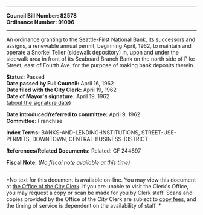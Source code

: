 * * * * *  
  
**Council Bill Number: [](#h0)[](#h2)82578**   
**Ordinance Number: 91096**  
  
* * * * *  
  
An ordinance granting to the Seattle-First National Bank, its successors and assigns, a renewable annual permit, beginning April, 1962, to maintain and operate a Snorkel Teller (sidewalk depository) in, upon and under the sidewalk area in front of its Seaboard Branch Bank on the north side of Pike Street, east of Fourth Ave. for the purpose of making bank deposits therein.  
  
**Status:** Passed   
**Date passed by Full Council:** April 16, 1962   
**Date filed with the City Clerk:** April 19, 1962   
**Date of Mayor's signature:** April 19, 1962   
[(about the signature date)](/~public/approvaldate.htm)   
  
  
**Date introduced/referred to committee:** April 9, 1962   
**Committee:** Franchise   
  
**Index Terms:** BANKS-AND-LENDING-INSTITUTIONS, STREET-USE-PERMITS, DOWNTOWN, CENTRAL-BUSINESS-DISTRICT  
  
**References/Related Documents:** Related: CF 244897  
  
**Fiscal Note:** *(No fiscal note available at this time)*  
  
* * * * *  
  
*No text for this document is available on-line. You may view this document at [the Office of the City Clerk](http://www.seattle.gov/leg/clerk/contactUs.htm). If you are unable to visit the Clerk's Office, you may request a copy or scan be made for you by Clerk staff. Scans and copies provided by the Office of the City Clerk are subject to [copy fees](http://clerk.seattle.gov/~public/clerkfees.htm), and the timing of service is dependent on the availability of staff. *  
  
  
